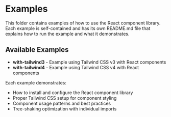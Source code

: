 # Examples

This folder contains examples of how to use the React component library. Each example is self-contained and has its own README.md file that explains how to run the example and what it demonstrates.

## Available Examples

- **with-tailwind3** - Example using Tailwind CSS v3 with React components
- **with-tailwind4** - Example using Tailwind CSS v4 with React components

Each example demonstrates:

- How to install and configure the React component library
- Proper Tailwind CSS setup for component styling
- Component usage patterns and best practices
- Tree-shaking optimization with individual imports
